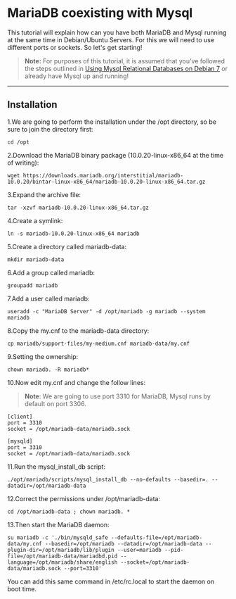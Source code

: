MariaDB coexisting with Mysql
============

This tutorial will explain how can you have both MariaDB and Mysql running at the same time in Debian/Ubuntu Servers. For this we will need to use different ports or sockets. So let's get starting!


> **Note:** For purposes of this tutorial, it is assumed that you’ve followed the steps outlined in [Using Mysql Relational Databases on Debian 7](https://www.linode.com/docs/databases/mysql/using-mysql-relational-databases-on-debian-7-wheezy) or already have Mysql up and running!


----------


## Installation

1.We are going to perform the installation under the /opt directory, so be sure to join the directory first:
```
cd /opt
```

2.Download the MariaDB binary package (10.0.20-linux-x86_64 at the time of writing): 

```
wget https://downloads.mariadb.org/interstitial/mariadb-10.0.20/bintar-linux-x86_64/mariadb-10.0.20-linux-x86_64.tar.gz

```

3.Expand the archive file:
```
tar -xzvf mariadb-10.0.20-linux-x86_64.tar.gz
```

4.Create a symlink:
```
ln -s mariadb-10.0.20-linux-x86_64 mariadb
```
5.Create a directory called mariadb-data:
```
mkdir mariadb-data
```
6.Add a group called mariadb:
```
groupadd mariadb
```
7.Add a user called mariadb:
```
useradd -c "MariaDB Server" -d /opt/mariadb -g mariadb --system mariadb
```
8.Copy the my.cnf to the mariadb-data directory:
```
cp mariadb/support-files/my-medium.cnf mariadb-data/my.cnf
```

9.Setting the ownership:
```
chown mariadb. -R mariadb*
```
10.Now edit my.cnf and change the follow lines:
> **Note**: We are going to use port 3310 for MariaDB, Mysql runs by default on port 3306.  

```
[client]
port = 3310
socket = /opt/mariadb-data/mariadb.sock

[mysqld]
port = 3310
socket = /opt/mariadb-data/mariadb.sock
```



11.Run the mysql_install_db script:
```
./opt/mariadb/scripts/mysql_install_db --no-defaults --basedir=. --datadir=/opt/mariadb-data
```

12.Correct the permissions under /opt/mariadb-data:
```
cd /opt/mariadb-data ; chown mariadb. *
```

13.Then start the MariaDB daemon:

```
su mariadb -c './bin/mysqld_safe --defaults-file=/opt/mariadb-data/my.cnf --basedir=/opt/mariadb --datadir=/opt/mariadb-data --plugin-dir=/opt/mariadb/lib/plugin --user=mariadb --pid-file=/opt/mariadb-data/mariadbd.pid --language=/opt/mariadb/share/english --socket=/opt/mariadb-data/mariadb.sock --port=3310'
```

You can add this same command in /etc/rc.local to start the daemon on boot time.
